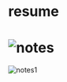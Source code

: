 # resume

# ![notes](https://user-images.githubusercontent.com/109889191/203746377-b237ca81-7b0e-40f8-acb1-d9f3904cd23e.png)
![notes1](https://user-images.githubusercontent.com/109889191/203746395-0fda2dd0-8da2-4207-b56b-a124bb9d66ea.png)

